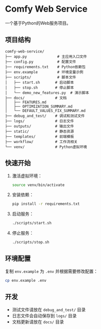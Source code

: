 # Comfy Web Service

一个基于Python的Web服务项目。

## 项目结构

```
comfy-web-service/
├── app.py              # 主应用入口文件
├── config.py           # 配置文件
├── requirements.txt    # Python依赖包
├── env.example         # 环境变量示例
├── scripts/            # 脚本文件
│   ├── start.sh       # 启动脚本
│   ├── stop.sh        # 停止脚本
│   └── demo_new_features.py  # 演示脚本
├── docs/              # 文档
│   ├── FEATURES.md
│   ├── OPTIMIZATION_SUMMARY.md
│   └── DEFAULT_VALUES_FIX_SUMMARY.md
├── debug_and_test/    # 调试和测试文件
├── logs/              # 日志文件
├── outputs/           # 输出文件
├── static/            # 静态资源
├── templates/         # 前端模板
├── workflow/          # 工作流相关
└── venv/              # Python虚拟环境
```

## 快速开始

1. 激活虚拟环境：
   ```bash
   source venv/bin/activate
   ```

2. 安装依赖：
   ```bash
   pip install -r requirements.txt
   ```

3. 启动服务：
   ```bash
   ./scripts/start.sh
   ```

4. 停止服务：
   ```bash
   ./scripts/stop.sh
   ```

## 环境配置

复制 `env.example` 为 `.env` 并根据需要修改配置：
```bash
cp env.example .env
```

## 开发

- 测试文件请放在 `debug_and_test/` 目录
- 日志文件会自动保存到 `logs/` 目录
- 文档更新请放在 `docs/` 目录 